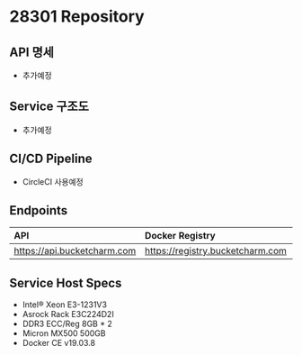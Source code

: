 # 28301 Repository

## API 명세

- 추가예정

## Service 구조도

- 추가예정

## CI/CD Pipeline

- CircleCI 사용예정

## Endpoints

| API | Docker Registry | Domain |
| :--- | :--- | :--- |
| https://api.bucketcharm.com | https://registry.bucketcharm.com | https://www.bucketcharm.com


## Service Host Specs

- Intel® Xeon E3-1231V3
- Asrock Rack E3C224D2I
- DDR3 ECC/Reg 8GB * 2
- Micron MX500 500GB
- Docker CE v19.03.8